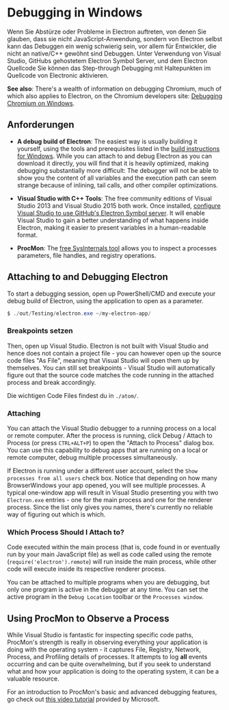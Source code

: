 # Debugging in Windows

Wenn Sie Abstürze oder Probleme in Electron auftreten, von denen Sie glauben, dass sie nicht JavaScript-Anwendung, sondern von Electron selbst kann das Debuggen ein wenig schwierig sein, vor allem für Entwickler, die nicht an native/C++ gewöhnt sind Debuggen. Unter Verwendung von Visual Studio, GitHubs gehostetem Electron Symbol Server, und dem Electron Quellcode Sie können das Step-through Debugging mit Haltepunkten im Quellcode von Electronic aktivieren.

**See also**: There's a wealth of information on debugging Chromium, much of which also applies to Electron, on the Chromium developers site: [Debugging Chromium on Windows](https://www.chromium.org/developers/how-tos/debugging-on-windows).

## Anforderungen

* **A debug build of Electron**: The easiest way is usually building it yourself, using the tools and prerequisites listed in the [build instructions for Windows](build-instructions-windows.md). While you can attach to and debug Electron as you can download it directly, you will find that it is heavily optimized, making debugging substantially more difficult: The debugger will not be able to show you the content of all variables and the execution path can seem strange because of inlining, tail calls, and other compiler optimizations.

* **Visual Studio with C++ Tools**: The free community editions of Visual Studio 2013 and Visual Studio 2015 both work. Once installed, [configure Visual Studio to use GitHub's Electron Symbol server](setting-up-symbol-server.md). It will enable Visual Studio to gain a better understanding of what happens inside Electron, making it easier to present variables in a human-readable format.

* **ProcMon**: The [free SysInternals tool](https://technet.microsoft.com/en-us/sysinternals/processmonitor.aspx) allows you to inspect a processes parameters, file handles, and registry operations.

## Attaching to and Debugging Electron

To start a debugging session, open up PowerShell/CMD and execute your debug build of Electron, using the application to open as a parameter.

```powershell
$ ./out/Testing/electron.exe ~/my-electron-app/
```

### Breakpoints setzen

Then, open up Visual Studio. Electron is not built with Visual Studio and hence does not contain a project file - you can however open up the source code files "As File", meaning that Visual Studio will open them up by themselves. You can still set breakpoints - Visual Studio will automatically figure out that the source code matches the code running in the attached process and break accordingly.

Die wichtigen Code Files findest du in `./atom/`.

### Attaching

You can attach the Visual Studio debugger to a running process on a local or remote computer. After the process is running, click Debug / Attach to Process (or press `CTRL+ALT+P`) to open the "Attach to Process" dialog box. You can use this capability to debug apps that are running on a local or remote computer, debug multiple processes simultaneously.

If Electron is running under a different user account, select the `Show processes from all users` check box. Notice that depending on how many BrowserWindows your app opened, you will see multiple processes. A typical one-window app will result in Visual Studio presenting you with two `Electron.exe` entries - one for the main process and one for the renderer process. Since the list only gives you names, there's currently no reliable way of figuring out which is which.

### Which Process Should I Attach to?

Code executed within the main process (that is, code found in or eventually run by your main JavaScript file) as well as code called using the remote (`require('electron').remote`) will run inside the main process, while other code will execute inside its respective renderer process.

You can be attached to multiple programs when you are debugging, but only one program is active in the debugger at any time. You can set the active program in the `Debug Location` toolbar or the `Processes window`.

## Using ProcMon to Observe a Process

While Visual Studio is fantastic for inspecting specific code paths, ProcMon's strength is really in observing everything your application is doing with the operating system - it captures File, Registry, Network, Process, and Profiling details of processes. It attempts to log **all** events occurring and can be quite overwhelming, but if you seek to understand what and how your application is doing to the operating system, it can be a valuable resource.

For an introduction to ProcMon's basic and advanced debugging features, go check out [this video tutorial](https://channel9.msdn.com/shows/defrag-tools/defrag-tools-4-process-monitor) provided by Microsoft.

